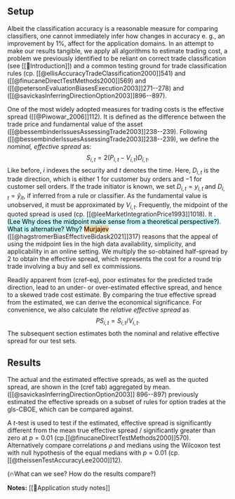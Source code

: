 ## Setup
Albeit the classification accuracy is a reasonable measure for comparing classifiers, one cannot immediately infer how changes in accuracy e. g., an improvement by $1{}\%$, affect for the application domains. In an attempt to make our results tangible, we apply all algorithms to estimate trading cost, a problem we previously identified to be reliant on correct trade classification (see [[👶Introduction]]) and a common testing ground for trade classification rules (cp. [[@ellisAccuracyTradeClassification2000]]541) and ([[@finucaneDirectTestMethods2000]]569)  and ([[@petersonEvaluationBiasesExecution2003]]271--278) and ([[@savickasInferringDirectionOption2003]]896--897).

One of the most widely adopted measures for trading costs is the effective spread ([[@Piwowar_2006]]112). It is defined as the difference between the trade price and fundamental value of the asset ([[@bessembinderIssuesAssessingTrade2003]]238--239).  Following ([[@bessembinderIssuesAssessingTrade2003]]238--239), we define the *nominal, effective spread* as:
$$
S_{i,t} = 2 (P_{i,t} - V_{i,t}) D_{i,t}.
$$
Like before, $i$ indexes the security and $t$ denotes the time. Here, $D_{i,t}$ is the trade direction, which is either $1$ for customer buy orders and $-1$ for customer sell orders. If the trade initiator is known, we set $D_{i,t} = y_{i,t}$ and $D_{i,t}=\hat{y}_{it}$, if inferred from a rule or classifier. As the fundamental value is unobserved, it must be approximated by $V_{i,t}$. Frequently, the midpoint of the quoted spread is used (cp. [[@leeMarketIntegrationPrice1993]]1018). It .<mark style="background: #ABF7F7A6;">(Lee Why does the midpoint make sense from a theoretical perspective?)</mark>. <mark style="background: #ABF7F7A6;">What is alternative? Why?</mark> <mark style="background: #FFB86CA6;">Murjajev</mark>  ([[@hagstromerBiasEffectiveBidask2021]]317) reasons that the appeal of using the midpoint lies in the high data availability, simplicity, and applicability in an online setting. We multiply the so-obtained half-spread by $2$ to obtain the effective spread, which represents the cost for a round trip trade involving a buy and sell ex commissions.

Readily apparent from (cref-eq), poor estimates for the predicted trade direction, lead to an under- or over-estimated effective spread, and hence to a skewed trade cost estimate. By comparing the true effective spread from the estimated, we can derive the economical significance. For convenience, we also calculate the *relative effective spread* as 
$$
{PS}_{i,t} = S_{i,t} / V_{i,t}.
$$
The subsequent section estimates both the nominal and relative effective spread for our test sets.

## Results
The actual and the estimated effective spreads, as well as the quoted spread, are shown in the (cref tab) aggregated by mean.  ([[@savickasInferringDirectionOption2003]] 896--897) previously estimated the effective spreads on a subset of rules for option trades at the gls-CBOE, which can be compared against.

A $t$-test is used to test if the estimated, effective spread is significantly different from the mean true effective spread / significantly greater than zero at $p=0.01$ (cp.[[@finucaneDirectTestMethods2000]]570). Alternatively compare correlations $\rho$ and medians using the Wilcoxon test with null hypothesis of the equal medians with $p=0.01$ (cp.[[@theissenTestAccuracyLee2000]]12).

(🔥What can we see? How do the results compare?)

**Notes:**
[[🍕Application study notes]]